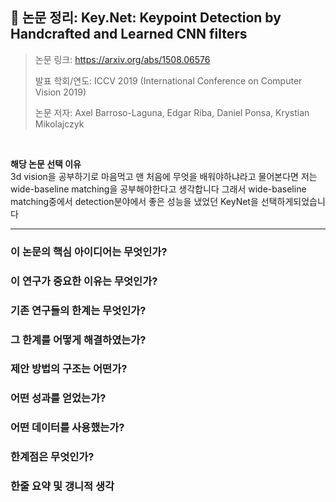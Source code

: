 ## 📄 논문 정리: Key.Net: Keypoint Detection by Handcrafted and Learned CNN filters


> 논문 링크: https://arxiv.org/abs/1508.06576
> 
> 발표 학회/연도: ICCV 2019 (International Conference on Computer Vision 2019)
> 
> 논문 저자: Axel Barroso-Laguna, Edgar Riba, Daniel Ponsa, Krystian Mikolajczyk
<br>

**해당 논문 선택 이유**  
3d vision을 공부하기로 마음먹고 맨 처음에 무엇을 배워야하냐라고 물어본다면 
저는 wide-baseline matching을 공부해야한다고 생각합니다 그래서 wide-baseline matching중에서
detection분야에서 좋은 성능을 냈었던 KeyNet을 선택하게되었습니다

---

### 이 논문의 핵심 아이디어는 무엇인가?
### 이 연구가 중요한 이유는 무엇인가?
### 기존 연구들의 한계는 무엇인가?
### 그 한계를 어떻게 해결하였는가?
### 제안 방법의 구조는 어떤가?
### 어떤 성과를 얻었는가?
### 어떤 데이터를 사용했는가?
### 한계점은 무엇인가?
### 한줄 요약 및 갱니적 생각
